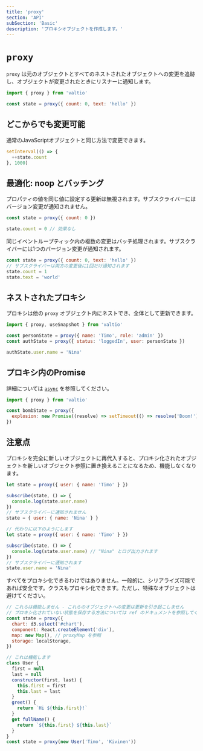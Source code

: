 ```yaml
---
title: 'proxy'
section: 'API'
subSection: 'Basic'
description: 'プロキシオブジェクトを作成します。'
---
```


# `proxy`

`proxy` は元のオブジェクトとすべてのネストされたオブジェクトへの変更を追跡し、オブジェクトが変更されたときにリスナーに通知します。

```js
import { proxy } from 'valtio'

const state = proxy({ count: 0, text: 'hello' })
```

## どこからでも変更可能

通常のJavaScriptオブジェクトと同じ方法で変更できます。

```js
setInterval(() => {
  ++state.count
}, 1000)
```

## 最適化: noop とバッチング

プロパティの値を同じ値に設定する更新は無視されます。サブスクライバーにはバージョン変更が通知されません。

```js
const state = proxy({ count: 0 })

state.count = 0 // 効果なし
```

同じイベントループティック内の複数の変更はバッチ処理されます。サブスクライバーには1つのバージョン変更が通知されます。

```js
const state = proxy({ count: 0, text: 'hello' })
// サブスクライバーは両方の変更後に1回だけ通知されます
state.count = 1
state.text = 'world'
```

## ネストされたプロキシ

プロキシは他の `proxy` オブジェクト内にネストでき、全体として更新できます。

```jsx
import { proxy, useSnapshot } from 'valtio'

const personState = proxy({ name: 'Timo', role: 'admin' })
const authState = proxy({ status: 'loggedIn', user: personState })

authState.user.name = 'Nina'
```

## プロキシ内のPromise

詳細については [`async`](../../guides/async) を参照してください。

```jsx
import { proxy } from 'valtio'

const bombState = proxy({
  explosion: new Promise((resolve) => setTimeout(() => resolve('Boom!'), 3000)),
})
```

## 注意点

プロキシを完全に新しいオブジェクトに再代入すると、プロキシ化されたオブジェクトを新しいオブジェクト参照に置き換えることになるため、機能しなくなります。

```jsx
let state = proxy({ user: { name: 'Timo' } })

subscribe(state, () => {
  console.log(state.user.name)
})
// サブスクライバーに通知されません
state = { user: { name: 'Nina' } }

// 代わりに以下のようにします
let state = proxy({ user: { name: 'Timo' } })

subscribe(state, () => {
  console.log(state.user.name) // "Nina" とログ出力されます
})
// サブスクライバーに通知されます
state.user.name = 'Nina'
```

すべてをプロキシ化できるわけではありません。一般的に、シリアライズ可能であれば安全です。クラスもプロキシ化できます。ただし、特殊なオブジェクトは避けてください。

```jsx
// これらは機能しません - これらのオブジェクトへの変更は更新を引き起こしません
// プロキシ化されていない状態を保存する方法については ref のドキュメントを参照してください
const state = proxy({
  chart: d3.select('#chart'),
  component: React.createElement('div'),
  map: new Map(), // proxyMap を参照
  storage: localStorage,
})

// これは機能します
class User {
  first = null
  last = null
  constructor(first, last) {
    this.first = first
    this.last = last
  }
  greet() {
    return `Hi ${this.first}!`
  }
  get fullName() {
    return `${this.first} ${this.last}`
  }
}
const state = proxy(new User('Timo', 'Kivinen'))
```
